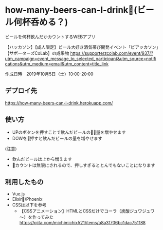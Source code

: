 # how-many-beers-can-I-drink(ビール何杯呑める？)
ビールを何杯飲んだかカウントするWEBアプリ

【ハッカソン】【成人限定】ビール大好き酒気帯び開発イベント「ビアッカソン」【サポーターズCoLab】の成果物
https://supporterzcolab.com/event/937/?utm_campaign=event_message_to_selected_participant&utm_source=notifications&utm_medium=email&utm_content=title_link

作成日時　2019年10月5日（土）10:00-20:00

## デプロイ先
https://how-many-beers-can-i-drink.herokuapp.com/

## 使い方
- UPのボタンを押すことで飲んだビールの量を増やせます
- DOWを押すと飲んだビールの量を増やせます

(注意)
- 飲んだビールは上から増えます
- カウントは無限にされるので、押しすぎるととんでもないことになります

## 利用したもの

- Vue.js
- Elixir/Phoenix
- CSSは以下を参考
  - 【CSSアニメーション】HTMLとCSSだけでコーラ（炭酸ジュワジュワ～）を作ってみた
https://qiita.com/michimichix521/items/a8a3f706bc1dac751188
